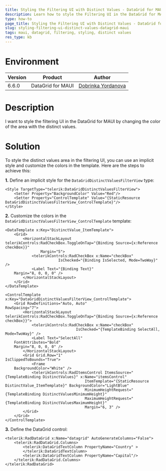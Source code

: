 ```yaml
---
title: Styling the Filtering UI with Distinct Values - DataGrid for MAUI
description: Learn how to style the Filtering UI in the DataGrid for MAUI by changing the color of the area with the checkboxes.
type: how-to
page_title: Styling the Filtering UI with Distinct Values - DataGrid for MAUI
slug: styling-filtering-ui-distinct-values-datagrid-maui
tags: maui, datagrid, filtering, styling, distinct values
res_type: kb
---
```

# Environment
| Version | Product | Author | 
| --- | --- | ---- | 
| 6.6.0 | DataGrid for MAUI | [Dobrinka Yordanova](https://www.telerik.com/blogs/author/dobrinka-yordanova)| 

# Description

I want to style the filtering UI in the DataGrid for MAUI by changing the color of the area with the distinct values.

# Solution

To style the distinct values area in the filtering UI, you can use an implicit style and customize the colors in the template. Here are the steps to achieve this:

**1.** Define an implicit style for the `DataGridDistinctValuesFilterView` type:

```xaml
<Style TargetType="telerik:DataGridDistinctValuesFilterView">
    <Setter Property="BackgroundColor" Value="Red"/>
    <Setter Property="ControlTemplate" Value="{StaticResource DataGridDistinctValuesFilterView_ControlTemplate}"/>
</Style>
```

**2.** Customize the colors in the `DataGridDistinctValuesFilterView_ControlTemplate` template:

```xaml
<DataTemplate x:Key="DistinctValue_ItemTemplate">
    <Grid>
        <HorizontalStackLayout telerikControls:RadCheckBox.ToggleOnTap="{Binding Source={x:Reference checkBox}}"
                Margin="5">
            <telerikControls:RadCheckBox x:Name="checkBox"
                        IsChecked="{Binding IsSelected, Mode=TwoWay}" />
            <Label Text="{Binding Text}"
    Margin="8, 0, 0, 0" />
        </HorizontalStackLayout>
    </Grid>
</DataTemplate>

<ControlTemplate x:Key="DataGridDistinctValuesFilterView_ControlTemplate">
    <Grid RowDefinitions="Auto, Auto"
RowSpacing="7">
        <HorizontalStackLayout telerikControls:RadCheckBox.ToggleOnTap="{Binding Source={x:Reference checkBox}}">
            <telerikControls:RadCheckBox x:Name="checkBox"
                                IsChecked="{TemplateBinding SelectAll, Mode=TwoWay}" />
            <Label Text="SelectAll"
    FontAttributes="Bold"
    Margin="8, 0, 0, 0" />
        </HorizontalStackLayout>
        <Grid Grid.Row="1"
IsClippedToBounds="True">
            <Frame
    BackgroundColor="White" />
            <telerikControls:RadItemsControl ItemsSource="{TemplateBinding DistinctValues}" x:Name="itemsControl"
                                    ItemTemplate="{StaticResource DistinctValue_ItemTemplate}" BackgroundColor="LightBlue"
                                    MinimumHeightRequest="{TemplateBinding DistinctValuesMinimumHeight}"
                                    MaximumHeightRequest="{TemplateBinding DistinctValuesMaximumHeight}"
                                    Margin="6, 3" />
        </Grid>
    </Grid>
</ControlTemplate>
```

**3.** Define the DataGrid control:

```xaml
<telerik:RadDataGrid x:Name="datagrid" AutoGenerateColumns="False">
    <telerik:RadDataGrid.Columns>
        <telerik:DataGridTextColumn PropertyName="Country" >
        </telerik:DataGridTextColumn>
        <telerik:DataGridTextColumn PropertyName="Capital"/>
    </telerik:RadDataGrid.Columns>
</telerik:RadDataGrid>
```

